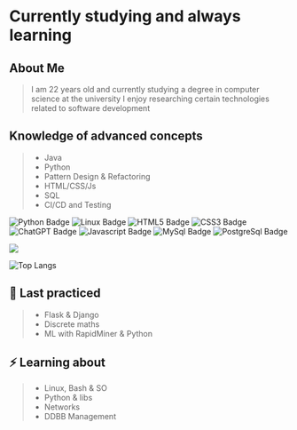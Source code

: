 # Currently studying and always learning

## About Me  
> I am 22 years old and currently studying a degree in computer science at the university
> I enjoy researching certain technologies related to software development

## Knowledge of advanced concepts 

> - Java
> - Python
> - Pattern Design & Refactoring
> - HTML/CSS/Js
> - SQL
> - CI/CD and Testing


![Python Badge](https://img.shields.io/badge/Python-FFD43B?style=for-the-badge&logo=python&logoColor=blue)
![Linux Badge](https://img.shields.io/badge/Linux-FCC624?style=for-the-badge&logo=linux&logoColor=black)
![HTML5 Badge](https://img.shields.io/badge/HTML5-E34F26?style=for-the-badge&logo=html5&logoColor=white)
![CSS3 Badge](https://img.shields.io/badge/CSS3-1572B6?style=for-the-badge&logo=css3&logoColor=white)
![ChatGPT Badge](https://img.shields.io/badge/ChatGPT-74aa9c?style=for-the-badge&logo=openai&logoColor=white)
![Javascript Badge](https://img.shields.io/badge/JavaScript-F7DF1E?style=for-the-badge&logo=javascript&logoColor=black)
![MySql Badge](https://img.shields.io/badge/MySQL-005C84?style=for-the-badge&logo=mysql&logoColor=white)
![PostgreSql Badge](https://img.shields.io/badge/JavaScript-F7DF1E?style=for-the-badge&logo=javascript&logoColor=black)


<img src="{https://img.shields.io/badge/PostgreSQL-316192?style=for-the-badge&logo=postgresql&logoColor=white}" />

![Top Langs](https://github-readme-stats.vercel.app/api/top-langs/?username=JJuanVolpe&hide_progress=false&theme=tokyonight)


<!--
**JJuanVolpe/JJUANVOLPE** is a ✨ _special_ ✨ repository because its `README.md` (this file) appears on your GitHub profile.

Here are some ideas to get you started:

- 👯 I’m looking to collaborate on ...
- 🤔 I’m looking for help with ...
- 💬 Ask me about ...
- 📫 How to reach me: ...
- 😄 Pronouns: ...
-  Fun fact: ...
-->
## 💬 Last practiced

> - Flask & Django
> - Discrete maths
> - ML with RapidMiner & Python

## ⚡ Learning about 

> - Linux, Bash & SO
> - Python & libs
> - Networks
> - DDBB Management
